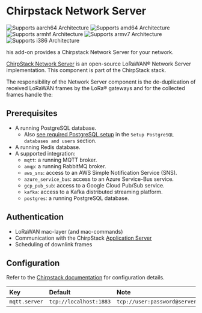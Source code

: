 # Chirpstack Network Server

![Supports aarch64 Architecture][aarch64-shield] ![Supports amd64 Architecture][amd64-shield] ![Supports armhf Architecture][armhf-shield] ![Supports armv7 Architecture][armv7-shield] ![Supports i386 Architecture][i386-shield]

his add-on provides a Chirpstack Network Server for your network.

[ChirpStack Network Server][network-server] is an open-source LoRaWAN® Network Server implementation. This component is part of the ChirpStack stack.

The responsibility of the Network Server component is the de-duplication of received LoRaWAN frames by the LoRa® gateways and for the collected frames handle the:

## Prerequisites

* A running PostgreSQL database.
  * Also [see required PostgreSQL setup][chirpstack-debian] in the `Setup PostgreSQL databases and users` section.
* A running Redis database.
* A supported integration:
  * `mqtt`: a running MQTT broker.
  * `amqp`: a running RabbitMQ broker.
  * `aws_sns`: access to an AWS Simple Notification Service (SNS).
  * `azure_service_bus`: access to an Azure Service-Bus service.
  * `gcp_pub_sub`: access to a Google Cloud Pub/Sub service.
  * `kafka`: access to a Kafka distributed streaming platform.
  * `postgres`: a running PostgreSQL database.

## Authentication

* LoRaWAN mac-layer (and mac-commands)
* Communication with the ChirpStack [Application Server][application-server]
* Scheduling of downlink frames

## Configuration

Refer to the [Chirpstack documentation][network-server-config] for configuration details.

| Key | Default | Note |
:--- | :-- | :--- |
| `mqtt.server` | `tcp://localhost:1883` | `tcp://user:password@server:port` |


[aarch64-shield]: https://img.shields.io/badge/aarch64-yes-green.svg
[amd64-shield]: https://img.shields.io/badge/amd64-yes-green.svg
[armhf-shield]: https://img.shields.io/badge/armhf-yes-green.svg
[armv7-shield]: https://img.shields.io/badge/armv7-yes-green.svg
[i386-shield]: https://img.shields.io/badge/i386-yes-green.svg
[network-server]: https://www.chirpstack.io/network-server/
[network-server-config]: https://www.chirpstack.io/network-server/install/config/
[application-server]: https://www.chirpstack.io/application-server/
[common-data-format]: https://github.com/brocaar/chirpstack-api/blob/master/protobuf/gw/gw.proto
[chirpstack-debian]: https://www.chirpstack.io/project/guides/debian-ubuntu/
